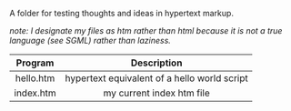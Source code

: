 A folder for testing thoughts and ideas in hypertext markup.

*note: I designate my files as htm rather than html because it is not a true language (see SGML) rather than laziness.*

| Program         | Description                                         |
|:---------------:|:---------------------------------------------------:|
| hello.htm       | hypertext equivalent of a hello world script        |
| index.htm       | my current index htm file                           |
